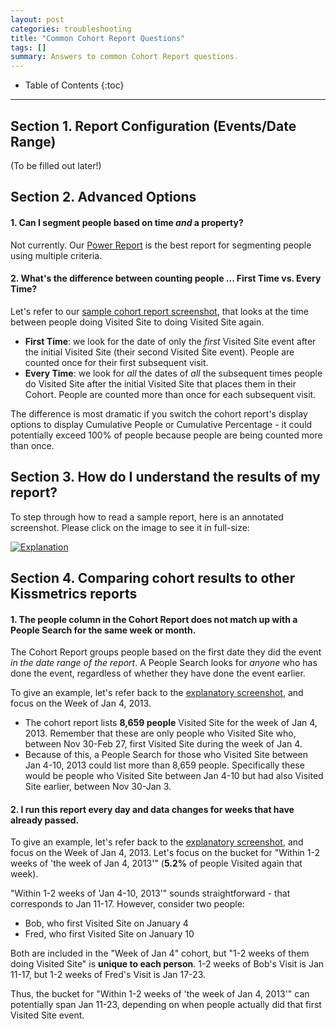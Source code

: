 ```yaml
---
layout: post
categories: troubleshooting
title: "Common Cohort Report Questions"
tags: []
summary: Answers to common Cohort Report questions.
---
```

* Table of Contents
{:toc}
* * *

## Section 1. Report Configuration (Events/Date Range)

(To be filled out later!)

## Section 2. Advanced Options

#### 1. Can I segment people based on time ***and*** a property?

Not currently. Our [Power Report][power] is the best report for segmenting people using multiple criteria.

#### 2. What's the difference between counting people ... First Time vs. Every Time?

Let's refer to our [sample cohort report screenshot][explanation], that looks at the time between people doing Visited Site to doing Visited Site again.

* **First Time**: we look for the date of only the *first* Visited Site event after the initial Visited Site (their second Visited Site event). People are counted once for their first subsequent visit.
* **Every Time**: we look for *all* the dates of *all* the subsequent times people do Visited Site after the initial Visited Site that places them in their Cohort. People are counted more than once for each subsequent visit.

The difference is most dramatic if you switch the cohort report's display options to display Cumulative People or Cumulative Percentage - it could potentially exceed 100% of people because people are being counted more than once.


## Section 3. How do I understand the results of my report?

To step through how to read a sample report, here is an annotated screenshot. Please click on the image to see it in full-size:

[![Explanation][explanation]][explanation]


## Section 4. Comparing cohort results to other Kissmetrics reports

#### 1. The people column in the Cohort Report does not match up with a People Search for the same week or month.

The Cohort Report groups people based on the first date they did the event *in the date range of the report*. A People Search looks for *anyone* who has done the event, regardless of whether they have done the event earlier.

To give an example, let's refer back to the [explanatory screenshot][explanation], and focus on the Week of Jan 4, 2013.

* The cohort report lists **8,659 people** Visited Site for the week of Jan 4, 2013. Remember that these are only people who Visited Site who, between Nov 30-Feb 27, first Visited Site during the week of Jan 4.
* Because of this, a People Search for those who Visited Site between Jan 4-10, 2013 could list more than 8,659 people. Specifically these would be people who Visited Site between Jan 4-10 but had also Visited Site earlier, between Nov 30-Jan 3.

#### 2. I run this report every day and data changes for weeks that have already passed.

To give an example, let's refer back to the [explanatory screenshot][explanation], and focus on the Week of Jan 4, 2013. Let's focus on the bucket for "Within 1-2 weeks of 'the week of Jan 4, 2013'" (**5.2%** of people Visited again that week).

"Within 1-2 weeks of 'Jan 4-10, 2013'" sounds straightforward - that corresponds to Jan 11-17. However, consider two people:

* Bob, who first Visited Site on January 4
* Fred, who first Visited Site on January 10

Both are included in the "Week of Jan 4" cohort, but "1-2 weeks of them doing Visited Site" is **unique to each person**. 1-2 weeks of Bob's Visit is Jan 11-17, but 1-2 weeks of Fred's Visit is Jan 17-23.

Thus, the bucket for "Within 1-2 weeks of 'the week of Jan 4, 2013'" can potentially span Jan 11-23, depending on when people actually did that first Visited Site event.

[explanation]: http://kissmetrics-support-files.s3.amazonaws.com/assets/troubleshooting/common-cohort-report-questions/cohort-explanation.png
[power]: /tools/power-report
